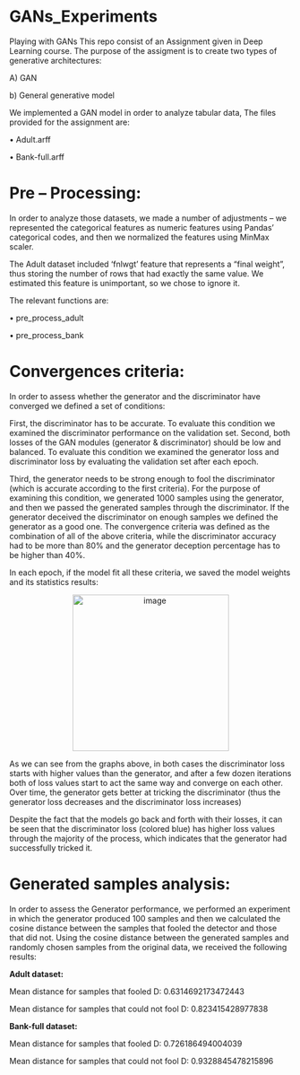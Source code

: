 # GANs_Experiments
Playing with GANs
This repo consist of an Assignment given in Deep Learning course.
The purpose of the assigment is to create two types of generative architectures:

A) GAN

b) General generative model

We implemented a GAN model in order to analyze tabular data,
The files provided for the assignment are:

• Adult.arff

• Bank-full.arff

# Pre – Processing:
In order to analyze those datasets, we made a number of adjustments – we represented the categorical 
features as numeric features using Pandas’ categorical codes, and then we normalized the features 
using MinMax scaler. 

The Adult dataset included ‘fnlwgt’ feature that represents a “final weight”, thus storing the number of 
rows that had exactly the same value. We estimated this feature is unimportant, so we chose to ignore 
it.

The relevant functions are:

• pre_process_adult

• pre_process_bank

# Convergences criteria:

In order to assess whether the generator and the discriminator have converged we defined a set of 
conditions:

First, the discriminator has to be accurate. To evaluate this condition we examined the discriminator 
performance on the validation set.
Second, both losses of the GAN modules (generator & discriminator) should be low and balanced. To 
evaluate this condition we examined the generator loss and discriminator loss by evaluating the 
validation set after each epoch.

Third, the generator needs to be strong enough to fool the discriminator (which is accurate according 
to the first criteria). For the purpose of examining this condition, we generated 1000 samples using the 
generator, and then we passed the generated samples through the discriminator. If the generator 
deceived the discriminator on enough samples we defined the generator as a good one.
The convergence criteria was defined as the combination of all of the above criteria, while the 
discriminator accuracy had to be more than 80% and the generator deception percentage has to be 
higher than 40%.

In each epoch, if the model fit all these criteria, we saved the model weights and its statistics results:


<p align="center">
<img width="279" alt="image" src="https://github.com/Habler-code/GANs_Experiments/assets/69906239/4c3394cc-d6fd-4435-9ab1-991857486d69">
</p>



As we can see from the graphs above, in both cases the discriminator loss starts with higher values than 
the generator, and after a few dozen iterations both of loss values start to act the same way and 
converge on each other. Over time, the generator gets better at tricking the discriminator (thus the 
generator loss decreases and the discriminator loss increases)

Despite the fact that the models go back and forth with their losses, it can be seen that the discriminator 
loss (colored blue) has higher loss values through the majority of the process, which indicates that the 
generator had successfully tricked it.

# Generated samples analysis:

In order to assess the Generator performance, we performed an experiment in which the generator 
produced 100 samples and then we calculated the cosine distance between the samples that fooled the 
detector and those that did not.
Using the cosine distance between the generated samples and randomly chosen samples from the 
original data, we received the following results:

**Adult dataset:**

Mean distance for samples that fooled D: 0.6314692173472443

Mean distance for samples that could not fool D: 0.823415428977838

**Bank-full dataset:**

Mean distance for samples that fooled D: 0.726186494004039

Mean distance for samples that could not fool D: 0.9328845478215896
